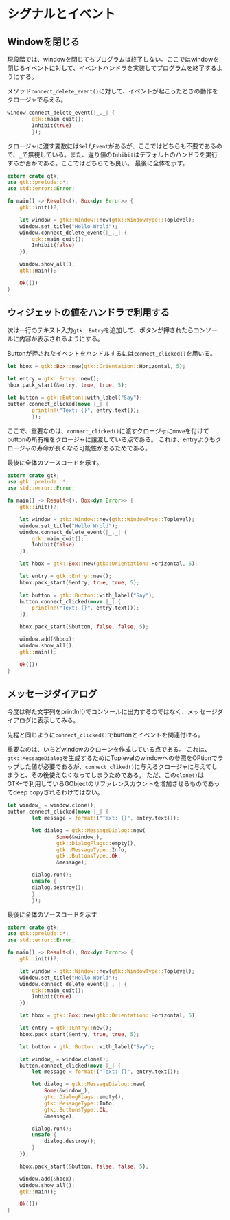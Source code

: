 # シグナルとイベント

## Windowを閉じる

現段階では、windowを閉じてもプログラムは終了しない。ここではwindowを閉じるイベントに対して、イベントハンドラを実装してプログラムを終了するようにする。

メソッド`connect_delete_event()`に対して、イベントが起こったときの動作をクロージャで与える。

```Rust
window.connect_delete_event(|_,_| {
        gtk::main_quit();
        Inhibit(true)
        });
```

クロージャに渡す変数には`Self`,`Event`があるが、ここではどちらも不要であるので、`_`で無視している。また、返り値の`Inhibit`はデフォルトのハンドラを実行するか否かである。ここではどちらでも良い。
最後に全体を示す。


```Rust
extern crate gtk;
use gtk::prelude::*;
use std::error::Error;

fn main() -> Result<(), Box<dyn Error>> {
    gtk::init()?;

    let window = gtk::Window::new(gtk::WindowType::Toplevel);
    window.set_title("Hello Wrold");
    window.connect_delete_event(|_,_| {
        gtk::main_quit();
        Inhibit(false)
    });

    window.show_all();
    gtk::main();

    Ok(())
}
```

## ウィジェットの値をハンドラで利用する 

次は一行のテキスト入力`gtk::Entry`を追加して、ボタンが押されたらコンソールに内容が表示されるようにする。

Buttonが押されたイベントをハンドルするには`connect_clicked()`を用いる。

```Rust
let hbox = gtk::Box::new(gtk::Orientation::Horizontal, 5);

let entry = gtk::Entry::new();
hbox.pack_start(&entry, true, true, 5);

let button = gtk::Button::with_label("Say");
button.connect_clicked(move |_| {
        println!("Text: {}", entry.text());
        });
```

ここで、重要なのは、`connect_clicked()`に渡すクロージャに`move`を付けてbuttonの所有権をクロージャに譲渡している点である。
これは、entryよりもクロージャの寿命が長くなる可能性があるためである。

最後に全体のソースコードを示す。


```Rust
extern crate gtk;
use gtk::prelude::*;
use std::error::Error;

fn main() -> Result<(), Box<dyn Error>> {
    gtk::init()?;

    let window = gtk::Window::new(gtk::WindowType::Toplevel);
    window.set_title("Hello Wrold");
    window.connect_delete_event(|_,_| {
        gtk::main_quit();
        Inhibit(false)
    });

    let hbox = gtk::Box::new(gtk::Orientation::Horizontal, 5);

    let entry = gtk::Entry::new();
    hbox.pack_start(&entry, true, true, 5);
    
    let button = gtk::Button::with_label("Say");
    button.connect_clicked(move |_| {
        println!("Text: {}", entry.text());
    });

    hbox.pack_start(&button, false, false, 5);

    window.add(&hbox);
    window.show_all();
    gtk::main();

    Ok(())
}
```

## メッセージダイアログ 

今度は得た文字列をprintln!()でコンソールに出力するのではなく、メッセージダイアログに表示してみる。

先程と同じように`connect_clicked()`でbuttonとイベントを関連付ける。

重要なのは、いちどwindowのクローンを作成している点である。
これは、`gtk::MessageDialog`を生成するためにToplevelのwindowへの参照をOPtionでラップした値が必要であるが、`connect_cliked()`に与えるクロージャに与えてしまうと、その後使えなくなってしまうためである。
ただ、この`clone()`はGTK+で利用しているGObjectのリファレンスカウントを増加させるものであってdeep copyされるわけではない。

```Rust
let window_ = window.clone(); 
button.connect_clicked(move |_| {
        let message = format!("Text: {}", entry.text());

        let dialog = gtk::MessageDialog::new(
                Some(&window_),
                gtk::DialogFlags::empty(),
                gtk::MessageType::Info,
                gtk::ButtonsType::Ok,
                &message);

        dialog.run();
        unsafe {
        dialog.destroy();
        }
        });
```

最後に全体のソースコードを示す
```Rust
extern crate gtk;
use gtk::prelude::*;
use std::error::Error;

fn main() -> Result<(), Box<dyn Error>> {
    gtk::init()?;

    let window = gtk::Window::new(gtk::WindowType::Toplevel);
    window.set_title("Hello World");
    window.connect_delete_event(|_,_| {
        gtk::main_quit();
        Inhibit(true)
    });

    let hbox = gtk::Box::new(gtk::Orientation::Horizontal, 5);

    let entry = gtk::Entry::new();
    hbox.pack_start(&entry, true, true, 5);

    let button = gtk::Button::with_label("Say");

    let window_ = window.clone(); 
    button.connect_clicked(move |_| {
        let message = format!("Text: {}", entry.text());

        let dialog = gtk::MessageDialog::new(
            Some(&window_),
            gtk::DialogFlags::empty(),
            gtk::MessageType::Info,
            gtk::ButtonsType::Ok,
            &message);

        dialog.run();
        unsafe {
            dialog.destroy();
        }
    });

    hbox.pack_start(&button, false, false, 5);

    window.add(&hbox);
    window.show_all();
    gtk::main();

    Ok(())
}
```
